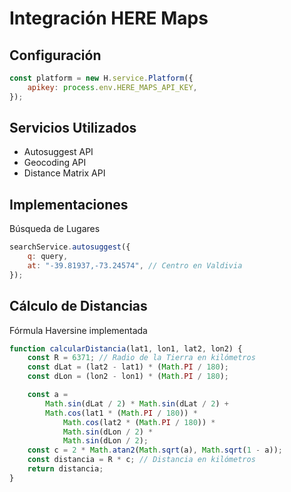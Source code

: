 # Integración HERE Maps

## Configuración

```javascript
const platform = new H.service.Platform({
	apikey: process.env.HERE_MAPS_API_KEY,
});
```

## Servicios Utilizados

- Autosuggest API
- Geocoding API
- Distance Matrix API

## Implementaciones

Búsqueda de Lugares

```javascript
searchService.autosuggest({
	q: query,
	at: "-39.81937,-73.24574", // Centro en Valdivia
});
```

## Cálculo de Distancias

Fórmula Haversine implementada

```javascript
function calcularDistancia(lat1, lon1, lat2, lon2) {
	const R = 6371; // Radio de la Tierra en kilómetros
	const dLat = (lat2 - lat1) * (Math.PI / 180);
	const dLon = (lon2 - lon1) * (Math.PI / 180);

	const a =
		Math.sin(dLat / 2) * Math.sin(dLat / 2) +
		Math.cos(lat1 * (Math.PI / 180)) *
			Math.cos(lat2 * (Math.PI / 180)) *
			Math.sin(dLon / 2) *
			Math.sin(dLon / 2);
	const c = 2 * Math.atan2(Math.sqrt(a), Math.sqrt(1 - a));
	const distancia = R * c; // Distancia en kilómetros
	return distancia;
}
```
